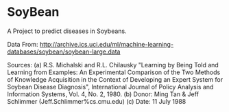 # SoyBean
A Project to predict diseases in Soybeans. 

Data From: http://archive.ics.uci.edu/ml/machine-learning-databases/soybean/soybean-large.data

Sources:
     (a) R.S. Michalski and R.L. Chilausky "Learning by Being Told and
         Learning from Examples: An Experimental Comparison of the Two
	 Methods of Knowledge Acquisition in the Context of Developing
	 an Expert System for Soybean Disease Diagnosis", International
	 Journal of Policy Analysis and Information Systems, Vol. 4,
	 No. 2, 1980.
     (b) Donor: Ming Tan & Jeff Schlimmer (Jeff.Schlimmer%cs.cmu.edu)
     (c) Date: 11 July 1988